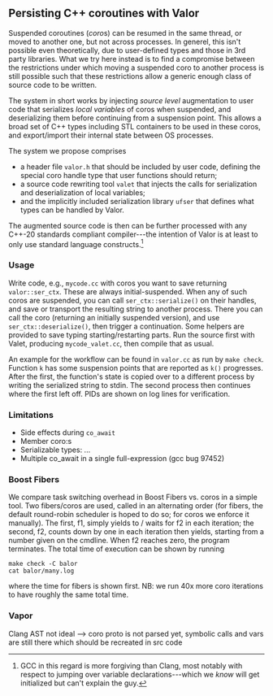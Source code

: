 ## Persisting C++ coroutines with Valor

Suspended coroutines (*coro*s) can be resumed in the same thread, or moved to another one, but not across processes. In generel, this isn't possible even theoretically, due to user-defined types and those in 3rd party libraries.
What we try here instead is to find a compromise between the restrictions under which moving a suspended coro to another process is still possible such that these restrictions allow a generic enough class of source code to be written.

The system in short works by injecting *source level* augmentation to user code that serializes *local variables* of coros when suspended, and deserializing them before continuing from a suspension point. This allows a broad set of C++ types including STL containers to be used in these coros, and export/import their internal state between OS processes.

The system we propose comprises

- a header file `valor.h` that should be included by user code, defining the special coro handle type that user functions should return;
- a source code rewriting tool `valet` that injects the calls for serialization and deserialization of local variables;
- and the implicitly included serialization library `ufser` that defines what types can be handled by Valor.

The augmented source code is then can be further processed with any C++-20 standards compliant compiler---the intention of Valor is at least to only use standard language constructs.[^1]

[^1]: GCC in this regard is more forgiving than Clang, most notably with respect to jumping over variable declarations---which we *know* will get initialized but can't explain the guy.

### Usage

Write code, e.g., `mycode.cc` with coros you want to save returning `valor::ser_ctx`. These are always initial-suspended. When any of such coros are suspended, you can call `ser_ctx::serialize()` on their handles, and save or transport the resulting string to another process. There you can call the coro (returning an initially suspended version), and use `ser_ctx::deserialize()`, then trigger a continuation.
Some helpers are provided to save typing starting/restarting parts. Run the source first with Valet, producing `mycode_valet.cc`, then compile that as usual.

An example for the workflow can be found in `valor.cc` as run by `make check`. Function `k` has some suspension points that are reported as `k()` progresses. After the first, the function's state is copied over to a different process by writing the serialized string to stdin. The second process then continues where the first left off. PIDs are shown on log lines for verification.

### Limitations

- Side effects during `co_await`
- Member coro:s
- Serializable types: ...
- Multiple co_await in a single full-expression (gcc bug 97452)

### Boost Fibers

We compare task switching overhead in Boost Fibers vs. coros in a simple tool. Two fibers/coros are used, called in an alternating order (for fibers, the default round-robin scheduler is hoped to do so; for coros we enforce it manually). The first, f1, simply yields to / waits for f2 in each iteration; the second, f2, counts down by one in each iteration then yields, starting from a number given on the cmdline. When f2 reaches zero, the program terminates. The total time of execution can be shown by running

```
make check -C balor
cat balor/many.log
```

where the time for fibers is shown first. NB: we run 40x more coro iterations to have roughly the same total time.

### Vapor

Clang AST not ideal --> coro proto is not parsed yet, symbolic calls and vars are still there which should be recreated in src code